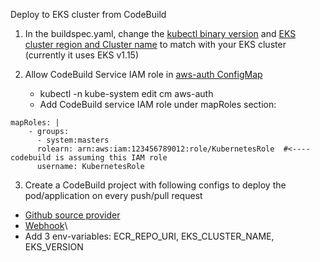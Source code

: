Deploy to EKS cluster from CodeBuild
1. In the buildspec.yaml, change the [kubectl binary version](https://github.com/joshisumit/deploy-codebuild-eks/blob/9bf2238ad2697a826a8d0fbc30090d1a08b5891d/buildspec.yml#L6) and [EKS cluster region and Cluster name](https://github.com/joshisumit/deploy-codebuild-eks/blob/9bf2238ad2697a826a8d0fbc30090d1a08b5891d/buildspec.yml#L11) to match with your EKS cluster (currently it uses EKS v1.15)

2. Allow CodeBuild Service IAM role in [aws-auth ConfigMap](https://docs.aws.amazon.com/eks/latest/userguide/add-user-role.html)
   - kubectl -n kube-system edit cm aws-auth
   - Add CodeBuild service IAM role under mapRoles section:
  
```
mapRoles: |
    - groups:
      - system:masters
      rolearn: arn:aws:iam:123456789012:role/KubernetesRole  #<---- codebuild is assuming this IAM role
      username: KubernetesRole
```

3. Create a CodeBuild project with following configs to deploy the pod/application on every push/pull request
- [Github source provider](https://docs.aws.amazon.com/codebuild/latest/userguide/sample-source-version.html) 
- [Webhook](https://docs.aws.amazon.com/codebuild/latest/userguide/sample-github-pull-request.html)\
- Add 3 env-variables: ECR_REPO_URI, EKS_CLUSTER_NAME, EKS_VERSION
